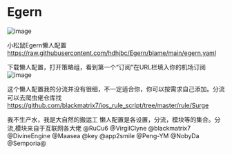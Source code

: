 
# Egern
![image](https://github.com/hdhjbc/Egern/assets/112400226/5d9e5c9f-5453-4a6e-865a-7af91d3e9ac9)

小松鼠Egern懒人配置
https://raw.githubusercontent.com/hdhjbc/Egern/blame/main/egern.yaml

下载懒人配置，打开策略组，看到第一个“订阅”在URL栏填入你的机场订阅
![image](https://github.com/hdhjbc/Egern/assets/112400226/fc534efe-3341-4018-9046-24731bbe032c)

这个懒人配置我的分流并没有很细，不一定适合你，你可以按需求自己添加。分流可以去爬虫佬仓库找 https://github.com/blackmatrix7/ios_rule_script/tree/master/rule/Surge

我不生产水，我是大自然的搬运工
懒人配置是各设置，分流，模块等的集合。分流,模块来自于互联网各大佬
@RuCu6 @VirgilClyne @blackmatrix7 @DivineEngine @Maasea @key @app2smile @Peng-YM @NobyDa @Semporia@